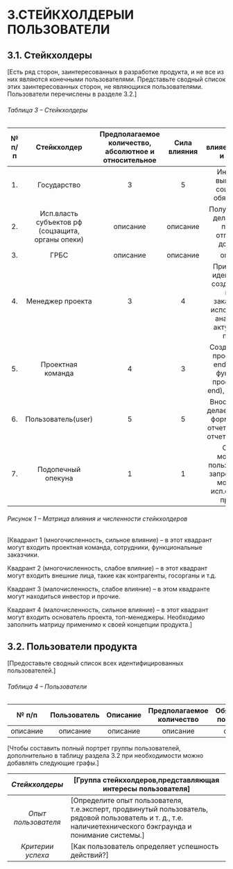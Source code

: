 # 3.СТЕЙКХОЛДЕРЫИ ПОЛЬЗОВАТЕЛИ
## 3.1. Стейкхолдеры
[Есть ряд сторон, заинтересованных в разработке продукта, и не все из них являются
конечными пользователями. Представьте сводный список этих заинтересованных сторон,
не являющихся пользователями. Пользователи перечислены в разделе 3.2.]
###### Таблица 3 – Стейкхолдеры

|**№ п/п**| **Стейкхолдер**|**Предполагаемое количество, абсолютное и относительное**|**Сила влияния**|**Как влияет,интересы и мотивы**|
|:------: | :-----: | :-----: | :----: | :----:|
|1. | Государство| 3 | 5 | Инициатор,  выполнение социальных обязательств | 
|2. | Исп.власть субъектов рф (соцзащита, органы опеки)| описание | описание | Получает отчет, делает выбор принять/отправить в доработку | 
|3. |ГРБС | описание | описание | описание | 
|4. | Менеджер проекта| 3 | 4 | Придумывает идеи проекта/ создает связь, между заказчиком и исполнителем/ анализирует актуальность проекта | 
|5. | Проектная команда| 4 | 3 | Создает дизайн проекта (front end), создает функционал проекта (back end), создает БД | 
|6. | Пользователь(user)| 5 | 5 | Вносит данные, делает запрос на формирование отчета, передает отчет на подпись | 
|7. | Подопечный опекуна| 1 | 1 | Создает мотивацию пользователя на запрос, создает мотивацию исп.органов на проверку | 
 

###### Рисунок 1 – Матрица влияния и численности стейкхолдеров

[Квадрант 1 (многочисленность, сильное влияние) – в этот квадрант могут входить
проектная команда, сотрудники, функциональные заказчики.

Квадрант 2 (многочисленность, слабое влияние) – в этот квадрант могут входить внешние
лица, такие как контрагенты, госорганы и т.д.

Квадрант 3 (малочисленность, слабое влияние) – в этом квадранте могут находиться
инвестор и прочие.

Квадрант 4 (малочисленность, сильное влияние) – в этот квадрант могут входить
основатель проекта, топ-менеджеры.
Необходимо заполнить матрицу применимо к своей концепции продукта.]

## 3.2. Пользователи продукта
[Предоставьте сводный список всех идентифицированных пользователей.]
###### Таблица 4 – Пользователи

|**№ п/п**| **Пользователь**|**Описание**|**Предполагаемое количество**|**Обязанности/потребности**|
|:------: | :-----: | :-----: | :----: | :----:|
|описание | описание| описание | описание | описание | 

[Чтобы составить полный портрет группы пользователей, дополнительно в таблицу
раздела 3.2 при необходимости можно добавлять следующие графы.]


*Стейкхолдеры* | [Группа стейкхолдеров,представляющая интересы пользователя]  
:------:|-------
*Опыт пользователя* | [Определите опыт пользователя, т.е.эксперт, продвинутый пользователь, рядовой пользователь и т. д., т.е. наличиетехнического бэкграунда и понимание системы.]
*Критерии успеха*| [Как пользователь определяет успешность действий?]